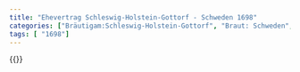 ```yaml
---
title: "Ehevertrag Schleswig-Holstein-Gottorf - Schweden 1698"
categories: ["Bräutigam:Schleswig-Holstein-Gottorf", "Braut: Schweden", "Eheschließung vollzogen?:Ja", "verschiedenkonfessionelle Ehe?:Nein", "Dynastie Bräutigam:Oldenburg (Gottorf)", "Akteur Bräutigam:Oldenburg (Gottorf)", "Akteur Braut:Wittelsbach (Schweden)", "Textbezug?:nein", "Ständisch?:nein", "Ratifikation?:nein", "Sonstiges?:ja", "Bräutigam:Schleswig-Holstein-Gottorf", "Braut: Schweden"]
tags: [ "1698"]
---
```

<!--more-->
{{<v188>}}
